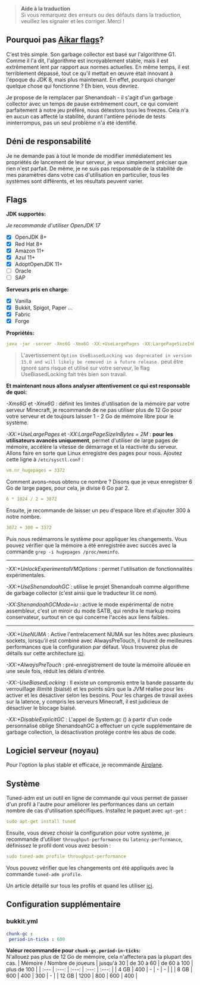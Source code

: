 > **Aide à la traduction**  
> Si vous remarquez des erreurs ou des défauts dans la traduction, veuillez les signaler et les corriger. Merci !

## Pourquoi pas [Aikar flags](https://aikar.co/2018/07/02/tuning-the-jvm-g1gc-garbage-collector-flags-for-minecraft/)?

C'est très simple. Son garbage collector est basé sur l'algorithme G1. Comme il l'a dit, l'algorithme est incroyablement stable, mais il est extrêmement lent par rapport aux normes actuelles. En même temps, il est terriblement dépassé, tout ce qu'il mettait en œuvre était innovant à l'époque du JDK 8, mais plus maintenant. En effet, pourquoi changer quelque chose qui fonctionne ? Eh bien, vous devriez.

Je propose de le remplacer par Shenandoah - il s'agit d'un garbage collector avec un temps de pause extrêmement court, ce qui convient parfaitement à notre jeu préféré, nous détestons tous les freezes.  Cela n'a en aucun cas affecté la stabilité, durant l'antière période de tests ininterrompus, pas un seul problème n'a été identifié.

## Déni de responsabilité

Je ne demande pas à tout le monde de modifier immédiatement les propriétés de lancement de leur serveur, je veux simplement préciser que rien n'est parfait. De même, je ne suis pas responsable de la stabilité de mes paramètres dans votre cas d'utilisation en particulier, tous les systèmes sont différents, et les résultats peuvent varier.

## Flags

**JDK supportés:**

*Je recommande d'utiliser OpenJDK 17*

- [x] OpenJDK 8+
- [x] Red Hat 8+
- [x] Amazon 11+
- [x] Azul 11+
- [x] AdoptOpenJDK 11+
- [ ] Oracle
- [ ] SAP

**Serveurs pris en charge:**

- [x] Vanilla
- [x] Bukkit, Spigot, Paper ...
- [x] Fabric
- [x] Forge

**Propriétés:**

```yml
java -jar -server -Xms6G -Xmx6G -XX:+UseLargePages -XX:LargePageSizeInBytes=2M -XX:+UnlockExperimentalVMOptions -XX:+UseShenandoahGC -XX:ShenandoahGCMode=iu -XX:+UseNUMA -XX:+AlwaysPreTouch -XX:-UseBiasedLocking -XX:+DisableExplicitGC -Dfile. encoding=UTF-8 launcher-airplane.jar --nogui
```

> L'avertissement `Option UseBiasedLocking was deprecated in version 15.0 and will likely be removed in a future release.` peut être ignoré sans risque et utilisé sur votre serveur, le flag UseBiasedLocking fait très bien son travail.

**Et maintenant nous allons analyser attentivement ce qui est responsable de quoi:**

 *-Xms6G* et *-Xmx6G* : définit les limites d'utilisation de la mémoire par votre serveur Minecraft, je recommande de ne pas utiliser plus de 12 Go pour votre serveur et de toujours laisser 1 - 2 Go de mémoire libre pour le système.

 *-XX:+UseLargePages* et *-XX:LargePageSizeInBytes = 2M* : **pour les utilisateurs avancés uniquement**, permet d'utiliser de large pages de mémoire, accélère la vitesse de démarrage et la réactivité du serveur. Allons faire en sorte que Linux enregistre des pages pour nous. Ajoutez cette ligne à `/etc/sysctl.conf` :

```yml
vm.nr_hugepages = 3372
```

Comment avons-nous obtenu ce nombre ? Disons que je veux enregistrer 6 Go de large pages, pour cela, je divise 6 Go par 2.

```yml
6 * 1024 / 2 = 3072
```

Ensuite, je recommande de laisser un peu d'espace libre et d'ajouter 300 à notre nombre.

```yml
3072 + 300 = 3372
```

Puis nous redémarrons le système pour appliquer les changements. Vous pouvez vérifier que la mémoire a été enregistrée avec succès avec la commande `grep -i hugepages /proc/meminfo`.

---
*-XX:+UnlockExperimentalVMOptions* : permet l'utilisation de fonctionnalités expérimentales.

*-XX:+UseShenandoahGC* : utilise le projet Shenandoah comme algorithme de garbage collector (c'est ainsi que le traducteur lit ce nom).

*-XX:ShenandoahGCMode=iu* : active le mode expérimental de notre assembleur, c'est un miroir du mode SATB, qui rendra le markup moins conservateur, surtout en ce qui concerne l'accès aux liens faibles.

---
*-XX:+UseNUMA* : Active l'entrelacement NUMA sur les hôtes avec plusieurs sockets, lorsqu'il est combiné avec AlwaysPreTouch, il fournit de meilleures performances que la configuration par défaut. Vous trouverez plus de détails sur cette architecture [ici](https://en.wikipedia.org/wiki/Non-uniform_memory_access).

*-XX:+AlwaysPreTouch* : pré-enregistrement de toute la mémoire allouée en une seule fois, réduit les délais d'entrée.

*-XX:-UseBiasedLocking* : Il existe un compromis entre la bande passante du verrouillage illimité (biaisé) et les points sûrs que la JVM réalise pour les activer et les désactiver selon les besoins. Pour les charges de travail axées sur la latence, y compris les serveurs Minecraft, il est judicieux de désactiver le blocage biaisé.

*-XX:+DisableExplicitGC* : L'appel de System.gc () à partir d'un code personnalisé oblige ShenandoahGC à effectuer un cycle supplémentaire de garbage collection, la désactivation protège contre les abus de code.

## Logiciel serveur (noyau)

Pour l'option la plus stable et efficace, je recommande [Airplane](https://github.com/TECHNOVE/Airplane).

## Système

Tuned-adm est un outil en ligne de commande qui vous permet de passer d'un profil à l'autre pour améliorer les performances dans un certain nombre de cas d'utilisation spécifiques.  Installez le paquet avec `apt-get` :

```yml
sudo apt-get install tuned
```

Ensuite, vous devez choisir la configuration pour votre système, je recommande d'utiliser `throughput-performance` ou `latency-performance`, définissez le profil dont vous avez besoin :

```yml
sudo tuned-adm profile throughput-performance
```

Vous pouvez vérifier que les changements ont été appliqués avec la commande `tuned-adm profile`.

Un article détaillé sur tous les profils et quand les utiliser [ici](https://access.redhat.com/documentation/en-us/red_hat_enterprise_linux/7/html/performance_tuning_guide/sect-red_hat_enterprise_linux-performance_tuning_guide-tool_reference-tuned_adm).

## Configuration supplémentaire

### bukkit.yml

```yml
chunk-gc :
 period-in-ticks : 600
```

**Valeur recommandée pour `chunk-gc.period-in-ticks`:**  
N'allouez pas plus de 12 Go de mémoire, cela n'affectera pas la plupart des cas.
| Mémoire / Nombre de joueurs | jusqu'à 30 | de 30 à 60 | de 60 à 100 | plus de 100 |
| :--- | :---: | :---: | :---: | :---: |
| 4 GB | 400 | - | - | - | |
| 8 GB | 600 | 400 | 300 | - |
| 12 GB | 1200 | 800 | 600 | 400 |

